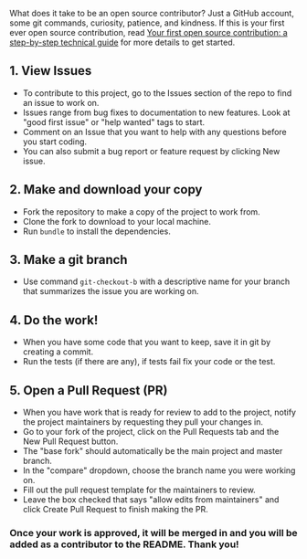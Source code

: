 What does it take to be an open source contributor? Just a GitHub account, some git commands, curiosity, patience, and kindness. If this is your first ever open source contribution, read [Your first open source contribution: a step-by-step technical guide](https://medium.com/@jenweber/your-first-open-source-contribution-a-step-by-step-technical-guide-d3aca55cc5a6) for more details to get started.

## 1. View Issues
- To contribute to this project, go to the Issues section of the repo to find an issue to work on.
- Issues range from bug fixes to documentation to new features. Look at "good first issue" or "help wanted" tags to start.
- Comment on an Issue that you want to help with any questions before you start coding.
- You can also submit a bug report or feature request by clicking New issue.

## 2. Make and download your copy
- Fork the repository to make a copy of the project to work from.
- Clone the fork to download to your local machine.
- Run `bundle` to install the dependencies.

## 3. Make a git branch
- Use command `git-checkout-b` with a descriptive name for your branch that summarizes the issue you are working on.

## 4. Do the work!
- When you have some code that you want to keep, save it in git by creating a commit.
- Run the tests (if there are any), if tests fail fix your code or the test.

## 5. Open a Pull Request (PR)
- When you have work that is ready for review to add to the project, notify the project maintainers by requesting they pull your changes in.
- Go to your fork of the project, click on the Pull Requests tab and the New Pull Request button.
- The "base fork" should automatically be the main project and master branch.
- In the "compare" dropdown, choose the branch name you were working on.
- Fill out the pull request template for the maintainers to review.
- Leave the box checked that says "allow edits from maintainers" and click Create Pull Request to finish making the PR.

### Once your work is approved, it will be merged in and you will be added as a contributor to the README. Thank you!
